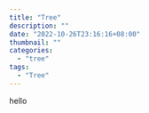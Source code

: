 ```yaml
---
title: "Tree"
description: ""
date: "2022-10-26T23:16:16+08:00"
thumbnail: ""
categories:
  - "tree"
tags:
  - "Tree"
---
```


hello
